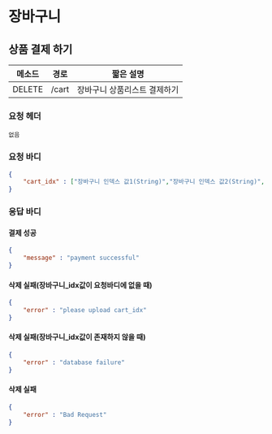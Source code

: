 # 장바구니

## 상품 결제 하기

| 메소드 | 경로  | 짧은 설명                    |
| ------ | ----- | ---------------------------- |
| DELETE | /cart | 장바구니 상품리스트 결제하기 |

### 요청 헤더

```
없음
```

### 요청 바디

```json
{
    "cart_idx" : ["장바구니 인덱스 값1(String)","장바구니 인덱스 값2(String)",....]
}
```

### 응답 바디

#### 결제 성공

```json
{
    "message" : "payment successful"
}
```

#### 삭제 실패(장바구니_idx값이 요청바디에 없을 때)

```json
{
    "error" : "please upload cart_idx"
}
```

#### 삭제 실패(장바구니_idx값이 존재하지 않을 때)

```json
{
    "error" : "database failure"
}
```

#### 삭제 실패

```json
{
    "error" : "Bad Request"
}
```

